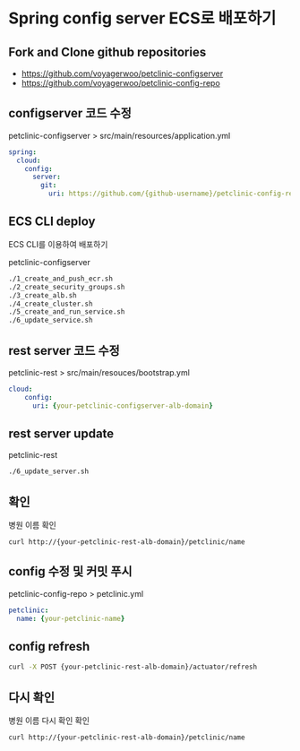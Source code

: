 # Spring config server ECS로 배포하기


## Fork and Clone github repositories

- https://github.com/voyagerwoo/petclinic-configserver
- https://github.com/voyagerwoo/petclinic-config-repo


## configserver 코드 수정

petclinic-configserver > src/main/resources/application.yml
```yaml
spring:
  cloud:
    config:
      server:
        git:
          uri: https://github.com/{github-username}/petclinic-config-repo 
```


## ECS CLI deploy
ECS CLI를 이용하여 배포하기

petclinic-configserver

```bash
./1_create_and_push_ecr.sh
./2_create_security_groups.sh
./3_create_alb.sh
./4_create_cluster.sh
./5_create_and_run_service.sh
./6_update_service.sh
```

## rest server 코드 수정
petclinic-rest > src/main/resouces/bootstrap.yml

```yaml
cloud:
    config:
      uri: {your-petclinic-configserver-alb-domain}
```

## rest server update 

petclinic-rest

```bash
./6_update_server.sh
```

## 확인

병원 이름 확인

```
curl http://{your-petclinic-rest-alb-domain}/petclinic/name
```

## config 수정 및 커밋 푸시
petclinic-config-repo > petclinic.yml

```yaml
petclinic:
  name: {your-petclinic-name}
```

## config refresh

```bash
curl -X POST {your-petclinic-rest-alb-domain}/actuator/refresh
```

## 다시 확인

병원 이름 다시 확인 확인

```bash
curl http://{your-petclinic-rest-alb-domain}/petclinic/name
```